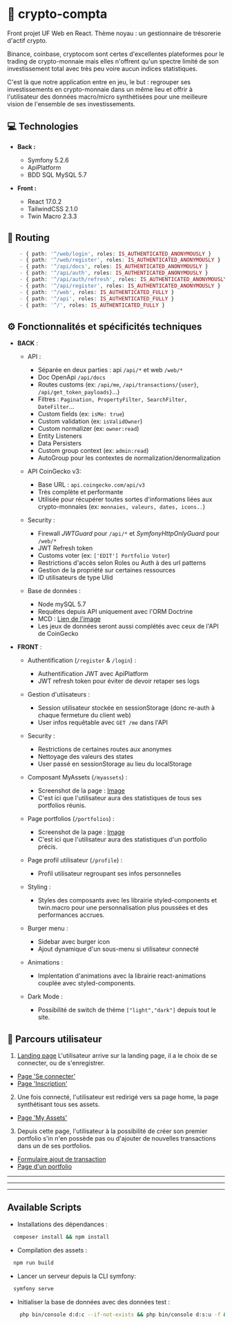 # 🚀 crypto-compta

Front projet UF Web en React. Thème noyau : un gestionnaire de trésorerie d'actif crypto.

Binance, coinbase, cryptocom sont certes d'excellentes plateformes pour le trading de crypto-monnaie mais elles n'offrent qu'un spectre limité de son investissement total avec très peu voire aucun indices statistiques.

C'est là que notre application entre en jeu, le but : regrouper ses investissements en crypto-monnaie dans un même lieu et offrir à l'utilisateur des données macro/micro synthétisées pour une meilleure vision de l'ensemble de ses investissements.

## 💻 Technologies

- **Back :**

  - Symfony 5.2.6
  - ApiPlatform
  - BDD SQL MySQL 5.7

- **Front :**
  - React 17.0.2
  - TailwindCSS 2.1.0
  - Twin Macro 2.3.3

## 🔱 Routing

```php
    - { path: '^/web/login', roles: IS_AUTHENTICATED_ANONYMOUSLY }
    - { path: '^/web/register', roles: IS_AUTHENTICATED_ANONYMOUSLY }
    - { path: '^/api/docs', roles: IS_AUTHENTICATED_ANONYMOUSLY }
    - { path: '^/api/auth', roles: IS_AUTHENTICATED_ANONYMOUSLY }
    - { path: '^/api/auth/refresh', roles: IS_AUTHENTICATED_ANONYMOUSLY }
    - { path: '^/api/register', roles: IS_AUTHENTICATED_ANONYMOUSLY }
    - { path: '^/web', roles: IS_AUTHENTICATED_FULLY }
    - { path: '^/api', roles: IS_AUTHENTICATED_FULLY }
    - { path: '^/', roles: IS_AUTHENTICATED_FULLY }
```

## ⚙️ Fonctionnalités et spécificités techniques

- **BACK** :

  - API :

    - Séparée en deux parties : api `/api/*` et web `/web/*`
    - Doc OpenApi `/api/docs`
    - Routes customs (ex: `/api/me`, `/api/transactions/{user}`, `/api/get_token_payloads}`...)
    - Filtres : `Pagination, PropertyFilter, SearchFilter, DateFilter`...
    - Custom fields (ex: `isMe: true`)
    - Custom validation (ex: `isValidOwner`)
    - Custom normalizer (ex: `owner:read`)
    - Entity Listeners
    - Data Persisters
    - Custom group context (ex: `admin:read`)
    - AutoGroup pour les contextes de normalization/denormalization

  - API CoinGecko v3:

    - Base URL : `api.coingecko.com/api/v3`
    - Très complète et performante
    - Utilisée pour récupérer toutes sortes d'informations liées aux crypto-monnaies (ex: `monnaies, valeurs, dates, icons..`)

  - Security :

    - Firewall _JWTGuard_ pour `/api/*` et _SymfonyHttpOnlyGuard_ pour `/web/*`
    - JWT Refresh token
    - Customs voter (ex: `['EDIT'] Portfolio Voter`)
    - Restrictions d'accès selon Roles ou Auth à des url patterns
    - Gestion de la propriété sur certaines ressources
    - ID utilisateurs de type Ulid

  - Base de données :

    - Node mySQL 5.7
    - Requêtes depuis API uniquement avec l'ORM Doctrine
    - MCD : [Lien de l'image](https://drive.google.com/file/d/1kFUwTS-wEeVqmd1bkeAiavbvap1JaM_F/view?usp=sharing)
    - Les jeux de données seront aussi complétés avec ceux de l'API de CoinGecko

- **FRONT** :

  - Authentification (`/register` & `/login`) :

    - Authentification JWT avec ApiPlatform
    - JWT refresh token pour éviter de devoir retaper ses logs

  - Gestion d'utiisateurs :

    - Session utilisateur stockée en sessionStorage (donc re-auth à chaque fermeture du client web)
    - User infos requêtable avec `GET /me` dans l'API

  - Security :

    - Restrictions de certaines routes aux anonymes
    - Nettoyage des valeurs des states
    - User passé en sessionStorage au lieu du localStorage

  - Composant MyAssets (`/myassets`) :

    - Screenshot de la page : [Image](https://drive.google.com/file/d/1n1oIi6huJe8WfIjoggos6FLwVmL3e8D6/view?usp=sharing)
    - C'est ici que l'utilisateur aura des statistiques de tous ses portfolios réunis.

  - Page portfolios (`/portfolios`) :

    - Screenshot de la page : [Image](https://github.com/Mockinbrd/front-uf-web-b3/tree/master/doc/portfolios.png)
    - C'est ici que l'utilisateur aura des statistiques d'un portfolio précis.

  - Page profil utilisateur (`/profile`) :

    - Profil utilisateur regroupant ses infos personnelles

  - Styling :

    - Styles des composants avec les librairie styled-components et twin.macro pour une personnalisation plus poussées et des performances accrues.

  - Burger menu :

    - Sidebar avec burger icon
    - Ajout dynamique d'un sous-menu si utilisateur connecté

  - Animations :

    - Implentation d'animations avec la librairie react-animations couplée avec styled-components.

  - Dark Mode :
    - Possibilité de switch de thème `["light","dark"]` depuis tout le site.

## 🧬 Parcours utilisateur

1.  [Landing page](https://drive.google.com/file/d/1mLFUKByyAz0E3rIbz-Yhe9AGZoqNRFwv/view?usp=sharing) L'utilisateur arrive sur la landing page, il a le choix de se connecter, ou de s'enregistrer.

  - [Page 'Se connecter'](https://drive.google.com/file/d/1prC13mJ2XQ5feiwtIvKb-JyqVZ6hJU7V/view?usp=sharing)
  - [Page 'Inscription'](https://drive.google.com/file/d/1sh9WPDFc7jADORuuXT4Y7oORdp5N1yfn/view?usp=sharing)

2.  Une fois connecté, l'utilisateur est redirigé vers sa page home, la page synthétisant tous ses assets.

  - [Page 'My Assets'](https://drive.google.com/file/d/1n1oIi6huJe8WfIjoggos6FLwVmL3e8D6/view?usp=sharing)

3.  Depuis cette page, l'utilisateur à la possibilité de créer son premier portfolio s'in n'en possède pas ou d'ajouter de nouvelles transactions dans un de ses portfolios.

  - [Formulaire ajout de transaction]()
  - [Page d'un portfolio]()

<hr>

<hr>

<hr>

## Available Scripts

  - Installations des dépendances :

  ```bash
    composer install && npm install
  ```

  - Compilation des assets : 

  ```bash
    npm run build
  ```

  - Lancer un serveur depuis la CLI symfony:

  ```bash
    symfony serve
  ```

  - Initialiser la base de données avec des données test :

  ```bash
      php bin/console d:d:c --if-not-exists && php bin/console d:s:u -f && php bin/console d:f:l
  ```
